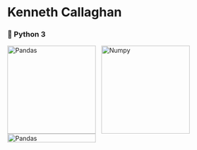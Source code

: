 # Kenneth Callaghan

### 🐍 Python 3

<img align="left" alt="Pandas" width="200" style="padding-right:10px;" src="https://www.freecodecamp.org/news/content/images/2020/07/pandas-logo.png"/>
<img align="left" alt="Numpy" width="200" style="padding-right:10px;" src="https://i0.wp.com/www.ozgurozkok.com/wp-content/uploads/2019/12/numpy-python.png?fit=765%2C306&ssl=1)"/>
<img align="left" alt="Pandas" width="200" height="20" style="padding-right:10px;" src="https://www.pybits.de/static/core/img/software/matplotlib_logo.png"/>



